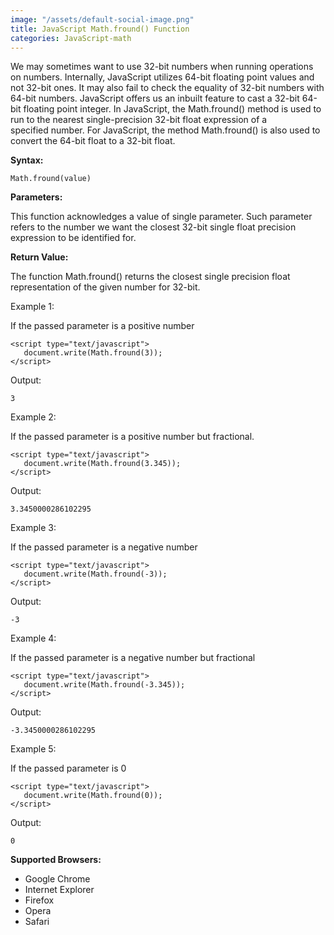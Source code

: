```yaml
---
image: "/assets/default-social-image.png"
title: JavaScript Math.fround() Function
categories: JavaScript-math
---
```


We may sometimes want to use 32-bit numbers when running operations on numbers. Internally, JavaScript utilizes 64-bit floating point values and not 32-bit ones. It may also fail to check the equality of 32-bit numbers with 64-bit numbers. JavaScript offers us an inbuilt feature to cast a 32-bit 64-bit floating point integer. In JavaScript, the Math.fround() method is used to run to the nearest single-precision 32-bit float expression of a specified number. For JavaScript, the method Math.fround() is also used to convert the 64-bit float to a 32-bit float.

**Syntax:**

`Math.fround(value)`

**Parameters:**

This function acknowledges a value of single parameter. Such parameter refers to the number we want the closest 32-bit single float precision expression to be identified for.

**Return Value:**

The function Math.fround() returns the closest single precision float representation of the given number for 32-bit.

Example 1:

If the passed parameter is a positive number

```
<script type="text/javascript"> 
   document.write(Math.fround(3));           
</script> 
```

Output:

`3`

Example 2:

If the passed parameter is a positive number but fractional.

```
<script type="text/javascript"> 
   document.write(Math.fround(3.345));           
</script> 
```

Output:

`3.3450000286102295`

Example 3:

If the passed parameter is a negative number

```
<script type="text/javascript"> 
   document.write(Math.fround(-3));           
</script> 
```

Output:

`-3`

Example 4:

If the passed parameter is a negative number but fractional

```
<script type="text/javascript"> 
   document.write(Math.fround(-3.345));           
</script> 
```

Output:

`-3.3450000286102295`

Example 5:

If the passed parameter is 0

```
<script type="text/javascript"> 
   document.write(Math.fround(0));           
</script> 
```

Output:

`0`

**Supported Browsers:**

* Google Chrome
* Internet Explorer
* Firefox
* Opera
* Safari